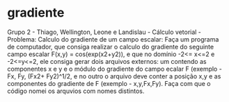 # gradiente
Grupo 2 - Thiago, Wellington, Leone e Landislau - Cálculo vetorial -Problema: Calculo do gradiente de um campo escalar:  Faça um programa de computador, que consiga realizar o calculo do gradiente do seguinte campo escalar F(x,y) =  cos(exp(x2+y2)), e que no domínio -2&lt;= x&lt;=2 e -2&lt;=y&lt;=2, ele consiga gerar dois arquivos externos: um contendo as componentes x e y e o  módulo do gradiente do campo ecalar F (exemplo - Fx, Fy, (Fx2+ Fy2)^1/2, e no outro o arquivo deve conter a posição x,y  e as componentes do gradiente de F (exemplo -  x,y,Fx,Fy). Faça com que o código nomei os arquvios com nomes distintos.
